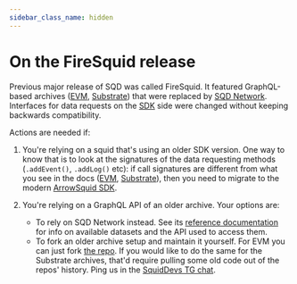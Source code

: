 ```yaml
---
sidebar_class_name: hidden
---
```


# On the FireSquid release

Previous major release of SQD was called FireSquid. It featured GraphQL-based archives ([EVM](https://github.com/subsquid/eth-archive), [Substrate](https://github.com/subsquid/substrate-archive-setup)) that were replaced by [SQD Network](/subsquid-network). Interfaces for data requests on the [SDK](/sdk) side were changed without keeping backwards compatibility.

Actions are needed if:

1. You're relying on a squid that's using an older SDK version. One way to know that is to look at the signatures of the data requesting methods (`.addEvent()`, `.addLog()` etc): if call signatures are different from what you see in the docs ([EVM](/sdk/reference/processors/evm-batch), [Substrate](/sdk/reference/processors/substrate-batch)), then you need to migrate to the modern [ArrowSquid SDK](/sdk).

2. You're relying on a GraphQL API of an older archive. Your options are:
   - To rely on SQD Network instead. See its [reference documentation](/subsquid-network/reference) for info on available datasets and the API used to access them.
   - To fork an older archive setup and maintain it yourself. For EVM you can just fork [the repo](https://github.com/subsquid/eth-archive). If you would like to do the same for the Substrate archives, that'd require pulling some old code out of the repos' history. Ping us in the [SquidDevs TG chat](https://t.me/HydraDevs).
